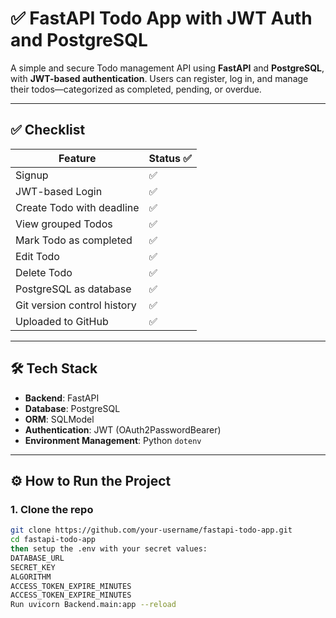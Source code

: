 # ✅ FastAPI Todo App with JWT Auth and PostgreSQL

A simple and secure Todo management API using **FastAPI** and **PostgreSQL**, with **JWT-based authentication**. Users can register, log in, and manage their todos—categorized as completed, pending, or overdue.

---


## ✅ Checklist

| Feature                        | Status ✅ |
|-------------------------------|-----------|
| Signup                        | ✅         |
| JWT-based Login               | ✅         |
| Create Todo with deadline     | ✅         |
| View grouped Todos            | ✅         |
| Mark Todo as completed        | ✅         |
| Edit Todo                     | ✅         |
| Delete Todo                   | ✅         |
| PostgreSQL as database        | ✅         |
| Git version control history   | ✅         |
| Uploaded to GitHub            | ✅         |

---

## 🛠️ Tech Stack

- **Backend**: FastAPI
- **Database**: PostgreSQL
- **ORM**: SQLModel
- **Authentication**: JWT (OAuth2PasswordBearer)
- **Environment Management**: Python `dotenv`

---

## ⚙️ How to Run the Project

### 1. Clone the repo

```bash
git clone https://github.com/your-username/fastapi-todo-app.git
cd fastapi-todo-app
then setup the .env with your secret values:
DATABASE_URL
SECRET_KEY 
ALGORITHM 
ACCESS_TOKEN_EXPIRE_MINUTES
ACCESS_TOKEN_EXPIRE_MINUTES
Run uvicorn Backend.main:app --reload
